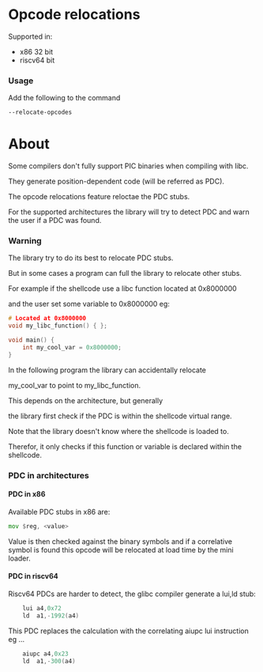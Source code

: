# Opcode relocations
Supported in:
* x86 32 bit
* riscv64 bit

### Usage
Add the following to the command
```bash
--relocate-opcodes
```

# About

Some compilers don't fully support PIC binaries when compiling with libc.

They generate position-dependent code (will be referred as PDC).

The opcode relocations feature reloctae the PDC stubs.

For the supported architectures the library will try to detect PDC and warn
the user if a PDC was found.

### Warning
The library try to do its best to relocate PDC stubs.

But in some cases a program can full the library to relocate other stubs.

For example if the shellcode use a libc function located at 0x8000000

and the user set some variable to 0x8000000 eg:

```c
# Located at 0x8000000
void my_libc_function() { };

void main() {
    int my_cool_var = 0x8000000;
}
```

In the following program the library can accidentally relocate

my_cool_var to point to my_libc_function.

This depends on the architecture, but generally

the library first check if the PDC is within the shellcode virtual range.

Note that the library doesn't know where the shellcode is loaded to.

Therefor, it only checks if this function or variable is declared within the shellcode.
### PDC in architectures
#### PDC in x86
Available PDC stubs in x86 are:

```asm
mov $reg, <value>
```
Value is then checked against the binary symbols and if a correlative symbol
is found this opcode will be relocated at load time by the mini loader.

#### PDC in riscv64
Riscv64 PDCs are harder to detect, the glibc compiler generate a lui,ld stub:

```asm
    lui	a4,0x72
    ld	a1,-1992(a4)
```
This PDC replaces the calculation with the correlating aiupc lui instruction
eg ...

```asm
    aiupc a4,0x23
    ld	a1,-300(a4)
```